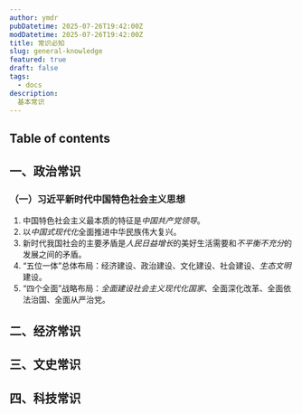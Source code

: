 ```yaml
---
author: ymdr
pubDatetime: 2025-07-26T19:42:00Z
modDatetime: 2025-07-26T19:42:00Z
title: 常识必知
slug: general-knowledge
featured: true
draft: false
tags:
  - docs
description:
  基本常识
---
```

## Table of contents

## 一、政治常识

### （一）习近平新时代中国特色社会主义思想
1. 中国特色社会主义最本质的特征是*中国共产党领导*。
2. 以*中国式现代化*全面推进中华民族伟大复兴。
3. 新时代我国社会的主要矛盾是*人民日益增长*的美好生活需要和*不平衡不充分*的发展之间的矛盾。
4. “五位一体”总体布局：经济建设、政治建设、文化建设、社会建设、*生态文明*建设。
5. “四个全面”战略布局：*全面建设社会主义现代化国家*、全面深化改革、全面依法治国、全面从严治党。

## 二、经济常识

## 三、文史常识

## 四、科技常识
